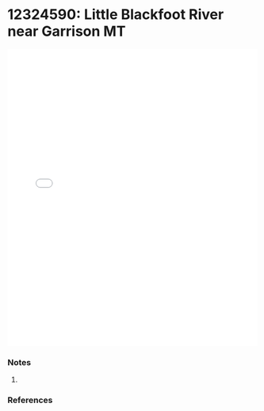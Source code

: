 # 12324590: Little Blackfoot River near Garrison MT

<iframe src="/_static/stations/12324590_fdc.html" width="100%" height="600" frameborder="0"></iframe>

### Notes
1. 

### References


